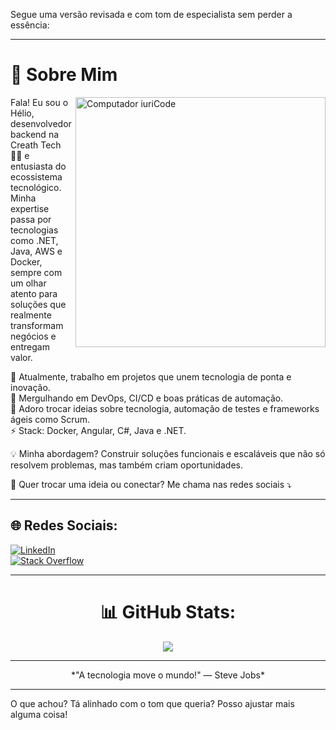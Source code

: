 Segue uma versão revisada e com tom de especialista sem perder a essência:

---

# 💫 Sobre Mim

<img src="https://raw.githubusercontent.com/MicaelliMedeiros/micaellimedeiros/master/image/computer-illustration.png" min-width="400px" max-width="400px" width="400px" align="right" alt="Computador iuriCode">

<p align="left">
  Fala! Eu sou o Hélio, desenvolvedor backend na Creath Tech 👨‍💻 e entusiasta do ecossistema tecnológico. Minha expertise passa por tecnologias como .NET, Java, AWS e Docker, sempre com um olhar atento para soluções que realmente transformam negócios e entregam valor.

🔭 Atualmente, trabalho em projetos que unem tecnologia de ponta e inovação.<br>
🌱 Mergulhando em DevOps, CI/CD e boas práticas de automação.<br>
💬 Adoro trocar ideias sobre tecnologia, automação de testes e frameworks ágeis como Scrum.<br>
⚡ Stack: Docker, Angular, C#, Java e .NET.<br>
</p>

<p align="left">
💡 Minha abordagem? Construir soluções funcionais e escaláveis que não só resolvem problemas, mas também criam oportunidades.
</p>

<p align="left">
  💌 Quer trocar uma ideia ou conectar? Me chama nas redes sociais ⤵️
</p>

---

## 🌐 Redes Sociais:
[![LinkedIn](https://img.shields.io/badge/LinkedIn-%230077B5.svg?logo=linkedin&logoColor=white)](https://linkedin.com/in/heliofernandes/)  
[![Stack Overflow](https://img.shields.io/badge/-Stackoverflow-FE7A16?logo=stack-overflow&logoColor=white)](https://stackoverflow.com/users/19382638/heliofernandes)

---

<div align="center">

# 📊 GitHub Stats:

![](https://github-readme-streak-stats.herokuapp.com/?user=HelioFernandes404&theme=dark&hide_border=false)<br/>

---

</div>

<p align="center">*"A tecnologia move o mundo!" — Steve Jobs*</p>

--- 

O que achou? Tá alinhado com o tom que queria? Posso ajustar mais alguma coisa!
